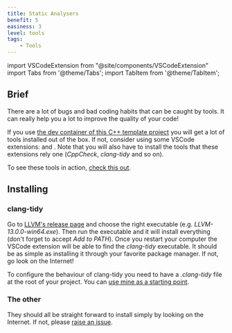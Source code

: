 ```yaml
---
title: Static Analysers
benefit: 5
easiness: 3
level: tools
tags:
    - Tools
---
```

import VSCodeExtension from "@site/components/VSCodeExtension"
import Tabs from '@theme/Tabs';
import TabItem from '@theme/TabItem';

## Brief

There are a lot of bugs and bad coding habits that can be caught by tools. It can really help you a lot to improve the quality of your code!

If you use [the dev container of this C++ template project](https://github.com/JulesFouchy/Simple-Cpp-Setup) you will get a lot of tools installed out of the box. If not, consider using some VSCode extensions: <VSCodeExtension id="jbenden.c-cpp-flylint"/> and <VSCodeExtension id="notskm.clang-tidy"/>. Note that you will also have to install the tools that these extensions rely one (*CppCheck*, *clang-tidy* and so on).

To see these tools in action, [check this out](https://youtu.be/juJaaCf_yKc).

## Installing

### clang-tidy

<Tabs>
  <TabItem value="windows" label="Windows" default>
Go to <a href="https://github.com/llvm/llvm-project/releases/latest" target="_blank">LLVM's release page</a> and choose the right executable (e.g. <i>LLVM-13.0.0-win64.exe</i>). Then run the executable and it will install everything (don't forget to accept <i>Add to PATH</i>). Once you restart your computer the VSCode extension will be able to find the <i>clang-tidy</i> executable.
  </TabItem>
  <TabItem value="linux-and-mac" label="Linux and Mac">
It should be as simple as installing it through your favorite package manager. If not, go look on the Internet!
  </TabItem>
</Tabs>

To configure the behaviour of clang-tidy you need to have a *.clang-tidy* file at the root of your project. You can [use mine as a starting point](https://github.com/CoolLibs/tooling/blob/main/.clang-tidy).

### The other

They should all be straight forward to install simply by looking on the Internet. If not, please [raise an issue](https://github.com/JulesFouchy/Learn--Clean-Code-With-Cpp/issues/new/choose).
